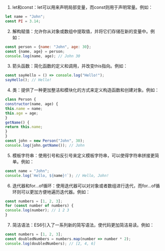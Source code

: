1. let和const：let可以用来声明局部变量，而const则用于声明常量。例如：
```js
let name = "John";
const PI = 3.14;
```
2. 解构赋值：允许你从对象或数组中提取值，并将它们存储在新的变量中。例如：
```js
const person = {name: "John", age: 30};
const {name, age} = person;
console.log(name, age); // John 30
```
3. 箭头函数：简化函数的定义和调用，并改变this指向。例如：
```js
const sayHello = () => console.log("Hello!");
sayHello(); // Hello!
```
4. 类：提供了一种更加整洁和模块化的方式来定义构造函数和创建对象。例如：
```js
class Person {
constructor(name, age) {
this.name = name;
this.age = age;
}
getName() {
return this.name;
}
}
const john = new Person("John", 30);
console.log(john.getName()); // John
```
5. 模板字符串：使用引号和反引号来定义模板字符串，可以使得字符串拼接更简单。例如：
```js
const name = "John";
console.log(`Hello, ${name}!`); // Hello, John!
```
6. 迭代器和for...of循环：使用迭代器可以对对象或者数组进行迭代，而for…of循环则可以更加方便地遍历迭代器。例如：
```js
const numbers = [1, 2, 3];
for (const number of numbers) {
console.log(number); // 1 2 3
}
```
7. 简洁语法：ES6引入了一系列新的简写语法，使代码更加简洁易读。例如：
```js
const numbers = [1, 2, 3];
const doubledNumbers = numbers.map(number => number * 2);
console.log(doubledNumbers); // [2, 4, 6]
```